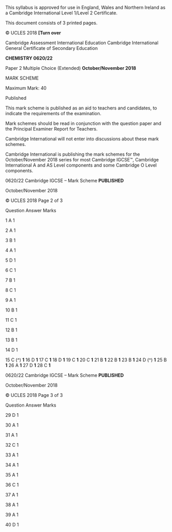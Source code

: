  This syllabus is approved for use in England, Wales and Northern Ireland as a Cambridge International Level 1/Level 2 Certificate. 

 This document consists of 3 printed pages. 

© UCLES 2018 **[Turn over** 

 Cambridge Assessment International Education Cambridge International General Certificate of Secondary Education 

**CHEMISTRY 0620/22** 

Paper 2 Multiple Choice (Extended) **October/November 2018** 

MARK SCHEME 

Maximum Mark: 40 

 Published 

This mark scheme is published as an aid to teachers and candidates, to indicate the requirements of the examination. 

Mark schemes should be read in conjunction with the question paper and the Principal Examiner Report for Teachers. 

Cambridge International will not enter into discussions about these mark schemes. 

Cambridge International is publishing the mark schemes for the October/November 2018 series for most Cambridge IGCSE™, Cambridge International A and AS Level components and some Cambridge O Level components. 


0620/22 Cambridge IGCSE – Mark Scheme **PUBLISHED** 

 October/November 2018 

© UCLES 2018 Page 2 of 3 

 Question Answer Marks 

 1 A 1 

 2 A 1 

 3 B 1 

 4 A 1 

 5 D 1 

 6 C 1 

 7 B 1 

 8 C 1 

 9 A 1 

 10 B 1 

 11 C 1 

 12 B 1 

 13 B 1 

 14 D 1 

15 C (^) **1** 16 D **1** 17 C **1** 18 D **1** 19 C **1** 20 C **1** 21 B **1** 22 B **1** 23 B **1** 24 D (^) **1** 25 B **1** 26 A **1** 27 D **1** 28 C **1** 


0620/22 Cambridge IGCSE – Mark Scheme **PUBLISHED** 

 October/November 2018 

© UCLES 2018 Page 3 of 3 

 Question Answer Marks 

 29 D 1 

 30 A 1 

 31 A 1 

 32 C 1 

 33 A 1 

 34 A 1 

 35 A 1 

 36 C 1 

 37 A 1 

 38 A 1 

 39 A 1 

 40 D 1 


